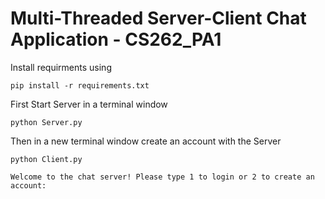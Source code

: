 # Multi-Threaded Server-Client Chat Application - CS262_PA1


Install requirments using

`pip install -r requirements.txt`

First Start Server in a terminal window

`python Server.py`

Then in a new terminal window create an account with the Server 

`python Client.py`

`Welcome to the chat server! Please type 1 to login or 2 to create an account:`





